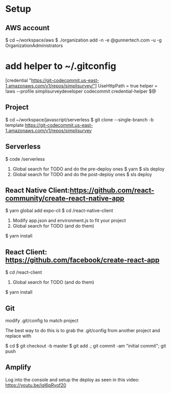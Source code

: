 # Setup
## AWS account

$ cd ~/workspace/aws
$ ./organization add -n <project-name> -e <project-name>@gunnertech.com -u <your root username> -g OrganizationAdministrators
# add helper to ~/.gitconfig
[credential "https://git-codecommit.us-east-1.amazonaws.com/v1/repos/simplisurvey/"]
UseHttpPath = true
helper = !aws --profile simplisurveydeveloper codecommit credential-helper $@



## Project 
$ cd ~/workspace/javascript/serverless
$ git clone --single-branch -b template https://git-codecommit.us-east-1.amazonaws.com/v1/repos/simplisurvey <project name>

## Serverless
$ code <project-name>/serverless
1) Global search for TODO and do the pre-deploy ones
$ yarn
$ sls deploy
2) Global search for TODO and do the post-deploy ones
$ sls deploy


## React Native Client:https://github.com/react-community/create-react-native-app
$ yarn global add expo-cli
$ cd <project-name>/react-native-client

1) Modify app.json and environment.js to fit your project
2) Global search for TODO (and do them)

$ yarn install

## React Client: https://github.com/facebook/create-react-app
$ cd <project-name>/react-client

1) Global search for TODO (and do them)


$ yarn install

## Git
modify .git/config to match project

The best way to do this is to grab the .git/config from another project and replace <example project name> with <project name>

$ cd <project-name>
$ git checkout -b master
$ git add .; git commit -am "initial commit"; git push

## Amplify

Log into the console and setup the deploy as seen in this video: https://youtu.be/iql6pRyof20